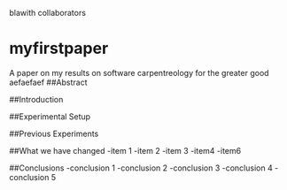blawith collaborators

# myfirstpaper
A paper on my results on software carpentreology for the greater good
aefaefaef
##Abstract

##Introduction

##Experimental Setup

##Previous Experiments

##What we have changed
-item 1
-item 2
-item 3
-item4
-item6

##Conclusions
-conclusion 1
-conclusion 2
-conclusion 3
-conclusion 4
-conclusion 5
